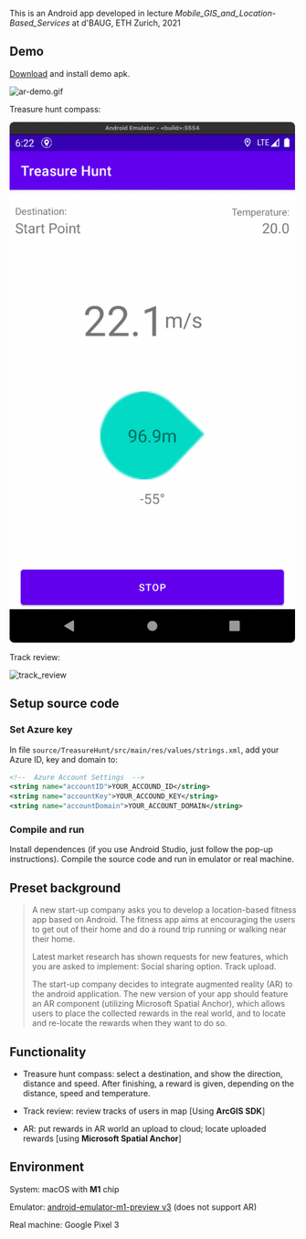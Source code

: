 This is an Android app developed in lecture *Mobile_GIS_and_Location-Based_Services* at d'BAUG, ETH Zurich, 2021



## Demo

[Download](https://github.com/markkua/WorkoutTreasureHunt-MobileGIS-LBS/raw/master/apk/TreasureHunt.apk) and install demo apk.


<img src="README.img/ar-demo.gif" alt="ar-demo.gif" width=500/>

Treasure hunt compass: 

<img src="README.img/navigate.png" alt="navigate" width=500/>

Track review: 

<img src="README.img/track_review.gif" alt="track_review" width=500 />


## Setup source code

### Set Azure key

In file `source/TreasureHunt/src/main/res/values/strings.xml`, add your Azure ID, key and domain to:

```xml
<!--  Azure Account Settings  -->
<string name="accountID">YOUR_ACCOUND_ID</string>
<string name="accountKey">YOUR_ACCOUND_KEY</string>
<string name="accountDomain">YOUR_ACCOUNT_DOMAIN</string>
```

### Compile and run

Install dependences (if you use Android Studio, just follow the pop-up instructions). Compile the source code and run in emulator or real machine.



## Preset background

> A new start-up company asks you to develop a location-based fitness app based on Android. The fitness app aims at encouraging the users to get out of their home and do a round trip running or walking near their home.
>
> Latest market research has shown requests for new features, which you are asked to implement: Social sharing option. Track upload.
>
> The start-up company decides to integrate augmented reality (AR) to the android application. The new version of your app should feature an AR component (utilizing Microsoft Spatial Anchor), which allows users to place the collected rewards in the real world, and to locate and re-locate the rewards when they want to do so.



## Functionality

- Treasure hunt compass: select a destination, and show the direction, distance and speed. After finishing, a reward is given, depending on the distance, speed and temperature.

- Track review: review tracks of users in map [Using **ArcGIS SDK**]

- AR: put rewards in AR world an upload to cloud; locate uploaded rewards [using **Microsoft Spatial Anchor**]

  

## Environment

System: macOS with **M1** chip

Emulator: [android-emulator-m1-preview v3](https://github.com/google/android-emulator-m1-preview/releases/tag/0.3) (does not support AR)

Real machine: Google Pixel 3

